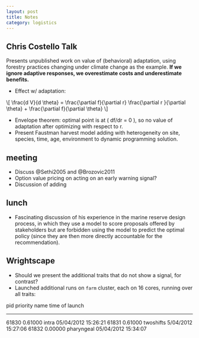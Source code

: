 ```yaml
---
layout: post
title: Notes
category: logistics
---
```



## Chris Costello Talk
Presents unpublished work on value of (behavioral) adaptation, using forestry practices changing under climate change as the example.  __If we ignore adaptive responses, we overestimate costs and underestimate benefits.__

- Effect w/ adaptation:

<div>
\[ \frac{d V}{d \theta} = \frac{\partial f}{\partial r} \frac{\partial r }{\partial \theta} + \frac{\partial f}{\partial \theta} \]
</div>

- Envelope theorem: optimal point is at <span>\( df/dr = 0 \)</span>, so no value of adaptation after optimizing with respect to r. 
- Present Faustman harvest model adding with heterogeneity on site, species, time, age, environment to dynamic programming solution. 

## meeting
- Discuss @Sethi2005 and @Brozovic2011
- Option value pricing on acting on an early warning signal?
- Discussion of adding 

## lunch
- Fascinating discussion of his experience in the marine reserve design process, in which they use a model to score proposals offered by stakeholders but are forbidden using the model to predict the optimal policy (since they are then more directly accountable for the recommendation). 

## Wrightscape

- Should we present the additional traits that do not show a signal, for contrast?
- Launched additional runs on `farm` cluster, each on 16 cores, running over all traits:


 pid    priority  name        time of launch
 -----  --------  ----------  --------------------
 61830  0.61000   intra        05/04/2012 15:26:21 
 61831  0.61000   twoshifts    5/04/2012 15:27:06 
 61832  0.00000   pharyngeal   05/04/2012 15:34:07 



